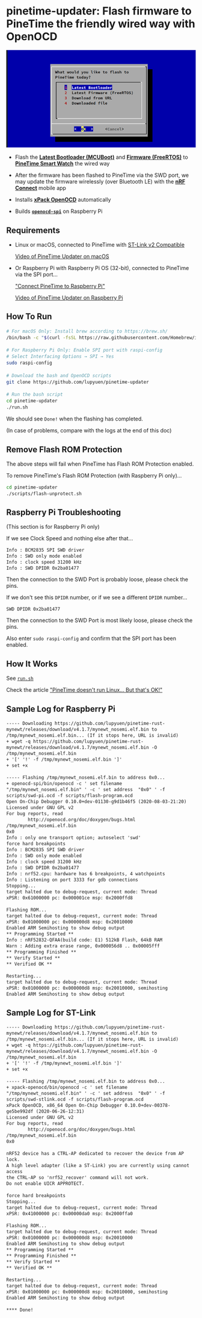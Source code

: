 # pinetime-updater: Flash firmware to PineTime the friendly wired way with OpenOCD

![](pinetime-updater.png)

-   Flash the [__Latest Bootloader (MCUBoot)__](https://lupyuen.github.io/pinetime-rust-mynewt/articles/mcuboot) and [__Firmware (FreeRTOS)__](https://github.com/JF002/Pinetime) to [__PineTime Smart Watch__](https://lupyuen.github.io/pinetime-rust-mynewt/articles/pinetime) the wired way

-   After the firmware has been flashed to PineTime via the SWD port, we may update the firmware wirelessly (over Bluetooth LE) with the [__nRF Connect__](https://www.nordicsemi.com/Software-and-tools/Development-Tools/nRF-Connect-for-mobile) mobile app

-   Installs [__xPack OpenOCD__](https://xpack.github.io/openocd/install/) automatically

-   Builds [__`openocd-spi`__](https://github.com/lupyuen/openocd-spi) on Raspberry Pi

## Requirements

-   Linux or macOS, connected to PineTime with [ST-Link v2 Compatible](https://www.aliexpress.com/wholesale?catId=0&initiative_id=SB_20180924134644&SearchText=st-link+v2&switch_new_app=y)

    [Video of PineTime Updater on macOS](https://youtu.be/2p4EZqevVJQ)

-   Or Raspberry Pi with Raspberry Pi OS (32-bit), connected to PineTime via the SPI port...

    ["Connect PineTime to Raspberry Pi"](https://github.com/lupyuen/visual-embedded-rust/blob/master/README.md#connect-pinetime-to-raspberry-pi)

    [Video of PineTime Updater on Raspberry Pi](https://youtu.be/PZ5NW8q8Zok)

## How To Run

```bash
# For macOS Only: Install brew according to https://brew.sh/
/bin/bash -c "$(curl -fsSL https://raw.githubusercontent.com/Homebrew/install/master/install.sh)"

# For Raspberry Pi Only: Enable SPI port with raspi-config
# Select Interfacing Options → SPI → Yes
sudo raspi-config

# Download the bash and OpenOCD scripts
git clone https://github.com/lupyuen/pinetime-updater

# Run the bash script
cd pinetime-updater
./run.sh

```

We should see `Done!` when the flashing has completed.

(In case of problems, compare with the logs at the end of this doc)

## Remove Flash ROM Protection

The above steps will fail when PineTime has Flash ROM Protection enabled.

To remove PineTime's Flash ROM Protection (with Raspberry Pi only)...

```bash
cd pinetime-updater
./scripts/flash-unprotect.sh
```

## Raspberry Pi Troubleshooting

(This section is for Raspberry Pi only)

If we see Clock Speed and nothing else after that…

```
Info : BCM2835 SPI SWD driver
Info : SWD only mode enabled
Info : clock speed 31200 kHz
Info : SWD DPIDR 0x2ba01477
```

Then the connection to the SWD Port is probably loose, please check the pins.

If we don't see this `DPIDR` number, or if we see a different `DPIDR` number...

```
SWD DPIDR 0x2ba01477
```

Then the connection to the SWD Port is most likely loose, please check the pins.

Also enter `sudo raspi-config` and confirm that the SPI port has been enabled.

## How It Works

See [`run.sh`](run.sh)

Check the article ["PineTime doesn't run Linux... But that's OK!"](https://lupyuen.github.io/pinetime-rust-mynewt/articles/pinetime)

## Sample Log for Raspberry Pi

```
----- Downloading https://github.com/lupyuen/pinetime-rust-mynewt/releases/download/v4.1.7/mynewt_nosemi.elf.bin to /tmp/mynewt_nosemi.elf.bin... (If it stops here, URL is invalid)
+ wget -q https://github.com/lupyuen/pinetime-rust-mynewt/releases/download/v4.1.7/mynewt_nosemi.elf.bin -O /tmp/mynewt_nosemi.elf.bin
+ '[' '!' -f /tmp/mynewt_nosemi.elf.bin ']'
+ set +x

----- Flashing /tmp/mynewt_nosemi.elf.bin to address 0x0...
+ openocd-spi/bin/openocd -c ' set filename "/tmp/mynewt_nosemi.elf.bin" ' -c ' set address  "0x0" ' -f scripts/swd-pi.ocd -f scripts/flash-program.ocd
Open On-Chip Debugger 0.10.0+dev-01130-g9d1b46f5 (2020-08-03-21:20)
Licensed under GNU GPL v2
For bug reports, read
        http://openocd.org/doc/doxygen/bugs.html
/tmp/mynewt_nosemi.elf.bin
0x0
Info : only one transport option; autoselect 'swd'
force hard breakpoints
Info : BCM2835 SPI SWD driver
Info : SWD only mode enabled
Info : clock speed 31200 kHz
Info : SWD DPIDR 0x2ba01477
Info : nrf52.cpu: hardware has 6 breakpoints, 4 watchpoints
Info : Listening on port 3333 for gdb connections
Stopping...
target halted due to debug-request, current mode: Thread 
xPSR: 0x61000000 pc: 0x000001ce msp: 0x2000ffd8

Flashing ROM...
target halted due to debug-request, current mode: Thread 
xPSR: 0x01000000 pc: 0x000000d8 msp: 0x20010000
Enabled ARM Semihosting to show debug output
** Programming Started **
Info : nRF52832-QFAA(build code: E1) 512kB Flash, 64kB RAM
Warn : Adding extra erase range, 0x000056d8 .. 0x00005fff
** Programming Finished **
** Verify Started **
** Verified OK **

Restarting...
target halted due to debug-request, current mode: Thread 
xPSR: 0x01000000 pc: 0x000000d8 msp: 0x20010000, semihosting
Enabled ARM Semihosting to show debug output
```

## Sample Log for ST-Link

```
----- Downloading https://github.com/lupyuen/pinetime-rust-mynewt/releases/download/v4.1.7/mynewt_nosemi.elf.bin to /tmp/mynewt_nosemi.elf.bin... (If it stops here, URL is invalid)
+ wget -q https://github.com/lupyuen/pinetime-rust-mynewt/releases/download/v4.1.7/mynewt_nosemi.elf.bin -O /tmp/mynewt_nosemi.elf.bin
+ '[' '!' -f /tmp/mynewt_nosemi.elf.bin ']'
+ set +x

----- Flashing /tmp/mynewt_nosemi.elf.bin to address 0x0...
+ xpack-openocd/bin/openocd -c ' set filename "/tmp/mynewt_nosemi.elf.bin" ' -c ' set address  "0x0" ' -f scripts/swd-stlink.ocd -f scripts/flash-program.ocd
xPack OpenOCD, x86_64 Open On-Chip Debugger 0.10.0+dev-00378-ge5be992df (2020-06-26-12:31)
Licensed under GNU GPL v2
For bug reports, read
        http://openocd.org/doc/doxygen/bugs.html
/tmp/mynewt_nosemi.elf.bin
0x0

nRF52 device has a CTRL-AP dedicated to recover the device from AP lock.
A high level adapter (like a ST-Link) you are currently using cannot access
the CTRL-AP so 'nrf52_recover' command will not work.
Do not enable UICR APPROTECT.

force hard breakpoints
Stopping...
target halted due to debug-request, current mode: Thread 
xPSR: 0x41000000 pc: 0x00000da0 msp: 0x2000ffa0

Flashing ROM...
target halted due to debug-request, current mode: Thread 
xPSR: 0x01000000 pc: 0x000000d8 msp: 0x20010000
Enabled ARM Semihosting to show debug output
** Programming Started **
** Programming Finished **
** Verify Started **
** Verified OK **

Restarting...
target halted due to debug-request, current mode: Thread 
xPSR: 0x01000000 pc: 0x000000d8 msp: 0x20010000, semihosting
Enabled ARM Semihosting to show debug output

**** Done!
```
